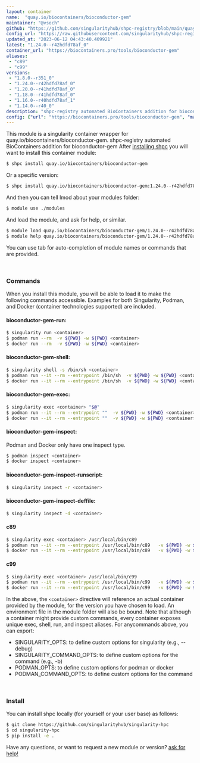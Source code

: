 ```yaml
---
layout: container
name:  "quay.io/biocontainers/bioconductor-gem"
maintainer: "@vsoch"
github: "https://github.com/singularityhub/shpc-registry/blob/main/quay.io/biocontainers/bioconductor-gem/container.yaml"
config_url: "https://raw.githubusercontent.com/singularityhub/shpc-registry/main/quay.io/biocontainers/bioconductor-gem/container.yaml"
updated_at: "2023-06-12 04:43:40.409921"
latest: "1.24.0--r42hdfd78af_0"
container_url: "https://biocontainers.pro/tools/bioconductor-gem"
aliases:
 - "c89"
 - "c99"
versions:
 - "1.8.0--r351_0"
 - "1.24.0--r42hdfd78af_0"
 - "1.20.0--r41hdfd78af_0"
 - "1.18.0--r41hdfd78af_0"
 - "1.16.0--r40hdfd78af_1"
 - "1.14.0--r40_0"
description: "shpc-registry automated BioContainers addition for bioconductor-gem"
config: {"url": "https://biocontainers.pro/tools/bioconductor-gem", "maintainer": "@vsoch", "description": "shpc-registry automated BioContainers addition for bioconductor-gem", "latest": {"1.24.0--r42hdfd78af_0": "sha256:99957cdc77198254aabe6c77e7a35fa276377d5b90aed03da8310c0421e7b475"}, "tags": {"1.8.0--r351_0": "sha256:f04340f70500905d5c67fa4b8c7d8434b9130d65fc7e0d0d9fdaa3de0b796c02", "1.24.0--r42hdfd78af_0": "sha256:99957cdc77198254aabe6c77e7a35fa276377d5b90aed03da8310c0421e7b475", "1.20.0--r41hdfd78af_0": "sha256:b12cc92ecf8f3e02e398dbb77d845950d2cd73a60956d41df3744271c3666625", "1.18.0--r41hdfd78af_0": "sha256:dfccac9e7a7e1c7fc916ae352fcc6871eba62be9da436274ee1c64624b056a63", "1.16.0--r40hdfd78af_1": "sha256:78d67122908f66a566a097deedc792c1978e4cb3b353ce92bf4a26d948325aa9", "1.14.0--r40_0": "sha256:40170d422558a4098991fd948fdfb9d038cbe16a7ec5a5b85e1eca853f5a4550"}, "docker": "quay.io/biocontainers/bioconductor-gem", "aliases": {"c89": "/usr/local/bin/c89", "c99": "/usr/local/bin/c99"}}
---
```


This module is a singularity container wrapper for quay.io/biocontainers/bioconductor-gem.
shpc-registry automated BioContainers addition for bioconductor-gem
After [installing shpc](#install) you will want to install this container module:


```bash
$ shpc install quay.io/biocontainers/bioconductor-gem
```

Or a specific version:

```bash
$ shpc install quay.io/biocontainers/bioconductor-gem:1.24.0--r42hdfd78af_0
```

And then you can tell lmod about your modules folder:

```bash
$ module use ./modules
```

And load the module, and ask for help, or similar.

```bash
$ module load quay.io/biocontainers/bioconductor-gem/1.24.0--r42hdfd78af_0
$ module help quay.io/biocontainers/bioconductor-gem/1.24.0--r42hdfd78af_0
```

You can use tab for auto-completion of module names or commands that are provided.

<br>

### Commands

When you install this module, you will be able to load it to make the following commands accessible.
Examples for both Singularity, Podman, and Docker (container technologies supported) are included.

#### bioconductor-gem-run:

```bash
$ singularity run <container>
$ podman run --rm  -v ${PWD} -w ${PWD} <container>
$ docker run --rm  -v ${PWD} -w ${PWD} <container>
```

#### bioconductor-gem-shell:

```bash
$ singularity shell -s /bin/sh <container>
$ podman run --it --rm --entrypoint /bin/sh  -v ${PWD} -w ${PWD} <container>
$ docker run --it --rm --entrypoint /bin/sh  -v ${PWD} -w ${PWD} <container>
```

#### bioconductor-gem-exec:

```bash
$ singularity exec <container> "$@"
$ podman run --it --rm --entrypoint ""  -v ${PWD} -w ${PWD} <container> "$@"
$ docker run --it --rm --entrypoint ""  -v ${PWD} -w ${PWD} <container> "$@"
```

#### bioconductor-gem-inspect:

Podman and Docker only have one inspect type.

```bash
$ podman inspect <container>
$ docker inspect <container>
```

#### bioconductor-gem-inspect-runscript:

```bash
$ singularity inspect -r <container>
```

#### bioconductor-gem-inspect-deffile:

```bash
$ singularity inspect -d <container>
```


#### c89

```bash
$ singularity exec <container> /usr/local/bin/c89
$ podman run --it --rm --entrypoint /usr/local/bin/c89   -v ${PWD} -w ${PWD} <container> -c " $@"
$ docker run --it --rm --entrypoint /usr/local/bin/c89   -v ${PWD} -w ${PWD} <container> -c " $@"
```


#### c99

```bash
$ singularity exec <container> /usr/local/bin/c99
$ podman run --it --rm --entrypoint /usr/local/bin/c99   -v ${PWD} -w ${PWD} <container> -c " $@"
$ docker run --it --rm --entrypoint /usr/local/bin/c99   -v ${PWD} -w ${PWD} <container> -c " $@"
```



In the above, the `<container>` directive will reference an actual container provided
by the module, for the version you have chosen to load. An environment file in the
module folder will also be bound. Note that although a container
might provide custom commands, every container exposes unique exec, shell, run, and
inspect aliases. For anycommands above, you can export:

 - SINGULARITY_OPTS: to define custom options for singularity (e.g., --debug)
 - SINGULARITY_COMMAND_OPTS: to define custom options for the command (e.g., -b)
 - PODMAN_OPTS: to define custom options for podman or docker
 - PODMAN_COMMAND_OPTS: to define custom options for the command

<br>

### Install

You can install shpc locally (for yourself or your user base) as follows:

```bash
$ git clone https://github.com/singularityhub/singularity-hpc
$ cd singularity-hpc
$ pip install -e .
```

Have any questions, or want to request a new module or version? [ask for help!](https://github.com/singularityhub/singularity-hpc/issues)